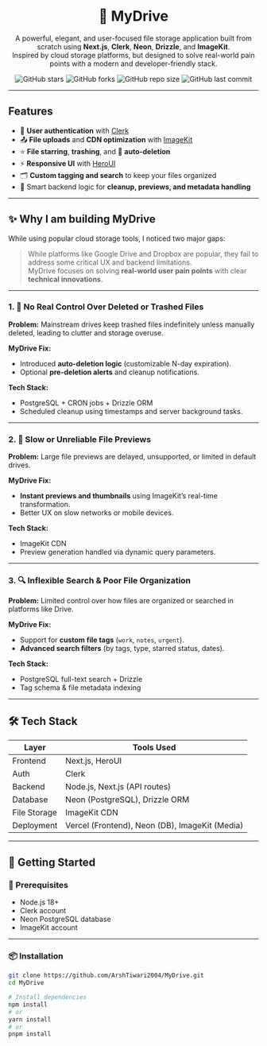 <div align="center">

# 📁 MyDrive

A powerful, elegant, and user-focused file storage application built from scratch using **Next.js**, **Clerk**, **Neon**, **Drizzle**, and **ImageKit**.  
Inspired by cloud storage platforms, but designed to solve real-world pain points with a modern and developer-friendly stack.

![GitHub stars](https://img.shields.io/github/stars/ArshTiwari2004/MyDrive?style=flat-square)
![GitHub forks](https://img.shields.io/github/forks/ArshTiwari2004/MyDrive?style=flat-square)
![GitHub repo size](https://img.shields.io/github/repo-size/ArshTiwari2004/MyDrive?style=flat-square)
![GitHub last commit](https://img.shields.io/github/last-commit/ArshTiwari2004/MyDrive?style=flat-square)

</div>

---

##  Features

- 🔐 **User authentication** with [Clerk](https://clerk.dev)
- 📤 **File uploads** and **CDN optimization** with [ImageKit](https://imagekit.io)
- ⭐ **File starring**,  **trashing**, and 🧹 **auto-deletion**
- ⚡ **Responsive UI** with [HeroUI](https://tailwindui.com/components)
- 🗂️ **Custom tagging and search** to keep your files organized
- 🧠 Smart backend logic for **cleanup, previews, and metadata handling**

---


## ✨ Why I am building MyDrive

While using popular cloud storage tools, I noticed two major gaps:



> While platforms like Google Drive and Dropbox are popular, they fail to address some critical UX and backend limitations.  
> MyDrive focuses on solving **real-world user pain points** with clear **technical innovations**.

---

### 1. 🧹 **No Real Control Over Deleted or Trashed Files**

**Problem:** Mainstream drives keep trashed files indefinitely unless manually deleted, leading to clutter and storage overuse.

**MyDrive Fix:**  
- Introduced **auto-deletion logic** (customizable N-day expiration).
- Optional **pre-deletion alerts** and cleanup notifications.

**Tech Stack:**  
- PostgreSQL + CRON jobs + Drizzle ORM  
- Scheduled cleanup using timestamps and server background tasks.

---

### 2. 🚀 **Slow or Unreliable File Previews**

**Problem:** Large file previews are delayed, unsupported, or limited in default drives.

**MyDrive Fix:**  
- **Instant previews and thumbnails** using ImageKit’s real-time transformation.
- Better UX on slow networks or mobile devices.

**Tech Stack:**  
- ImageKit CDN  
- Preview generation handled via dynamic query parameters.

---

### 3. 🔍 **Inflexible Search & Poor File Organization**

**Problem:** Limited control over how files are organized or searched in platforms like Drive.

**MyDrive Fix:**  
- Support for **custom file tags** (`work`, `notes`, `urgent`).
- **Advanced search filters** (by tags, type, starred status, dates).

**Tech Stack:**  
- PostgreSQL full-text search + Drizzle  
- Tag schema & file metadata indexing

---



## 🛠 Tech Stack

| Layer         | Tools Used                                       |
|---------------|--------------------------------------------------|
| Frontend      | Next.js, HeroUI                                  |
| Auth          | Clerk                                            |
| Backend       | Node.js, Next.js (API routes)                    |
| Database      | Neon (PostgreSQL), Drizzle ORM                   |
| File Storage  | ImageKit CDN                                     |
| Deployment    | Vercel (Frontend), Neon (DB), ImageKit (Media)   |


---

## 🚀 Getting Started

### 🔧 Prerequisites

- Node.js 18+
- Clerk account
- Neon PostgreSQL database
- ImageKit account

---

### 📦 Installation

```bash
git clone https://github.com/ArshTiwari2004/MyDrive.git
cd MyDrive

# Install dependencies
npm install
# or
yarn install
# or
pnpm install


